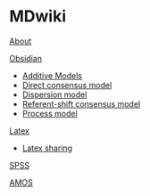# MDwiki

[About](index.md)

[Obsidian]()

  * [Additive Models](Obsidian/Additive_Models.md)
  * [Direct consensus model](Obsidian/Direct_consensus_model.md)
  * [Dispersion model](Obsidian/Dispersion_model.md)
  * [Referent-shift consensus model](Obsidian/Referent-shift_consensus_model.md)
  * [Process model](Obsidian/Process_model.md)

[Latex]()

  * [Latex sharing](Latex/Latex.md)

[SPSS](SPSS/SPSS.md)

[AMOS](AMOS/AMOS.md)








<script src="https://polyfill.io/v3/polyfill.min.js?features=es6"></script>
<script id="MathJax-script" async src="https://cdn.jsdelivr.net/npm/mathjax@3/es5/tex-mml-chtml.js"></script>

